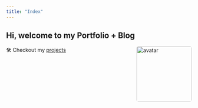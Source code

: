 ```yaml
---
title: "Index"
---
```


## Hi, welcome to my Portfolio + Blog

<img alt="avatar" style="width:150px; border-radius:5px;float:right;" src="https://cdn.discordapp.com/attachments/952560619264020510/952560671848038440/nihon.png">

🛠 Checkout my [projects](/projects)
